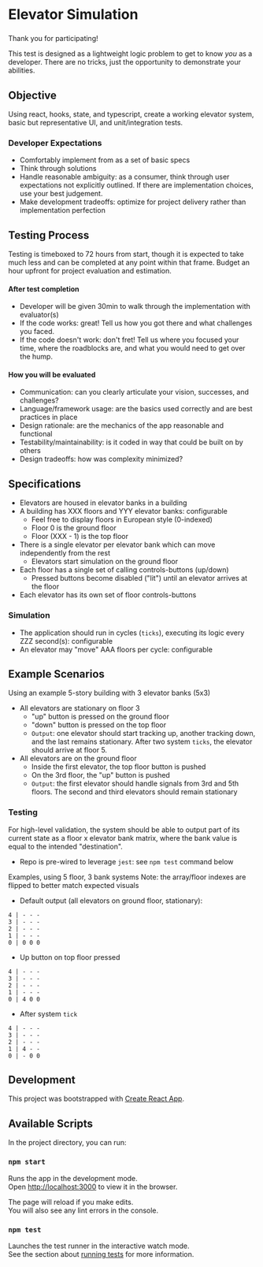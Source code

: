 # Elevator Simulation

###

Thank you for participating!

This test is designed as a lightweight logic problem to get to know _you_ as a developer. There are no tricks, just the opportunity to demonstrate your abilities.

## Objective

Using react, hooks, state, and typescript, create a working elevator system, basic but representative UI, and unit/integration tests.

### Developer Expectations

- Comfortably implement from as a set of basic specs
- Think through solutions
- Handle reasonable ambiguity: as a consumer, think through user expectations not explicitly outlined. If there are implementation choices, use your best judgement.
- Make development tradeoffs: optimize for project delivery rather than implementation perfection

## Testing Process

Testing is timeboxed to 72 hours from start, though it is expected to take much less and can be completed at any point within that frame. Budget an hour upfront for project evaluation and estimation.

#### After test completion

- Developer will be given 30min to walk through the implementation with evaluator(s)
- If the code works: great! Tell us how you got there and what challenges you faced.
- If the code doesn't work: don't fret! Tell us where you focused your time, where the roadblocks are, and what you would need to get over the hump.

#### How you will be evaluated

- Communication: can you clearly articulate your vision, successes, and challenges?
- Language/framework usage: are the basics used correctly and are best practices in place
- Design rationale: are the mechanics of the app reasonable and functional
- Testability/maintainability: is it coded in way that could be built on by others
- Design tradeoffs: how was complexity minimized?

## Specifications

- Elevators are housed in elevator banks in a building
- A building has XXX floors and YYY elevator banks: configurable
  - Feel free to display floors in European style (0-indexed)
  - Floor 0 is the ground floor
  - Floor (XXX - 1) is the top floor
- There is a single elevator per elevator bank which can move independently from the rest
  - Elevators start simulation on the ground floor
- Each floor has a single set of calling controls-buttons (up/down)
  - Pressed buttons become disabled ("lit") until an elevator arrives at the floor
- Each elevator has its own set of floor controls-buttons

### Simulation

- The application should run in cycles (`ticks`), executing its logic every ZZZ second(s): configurable
- An elevator may "move" AAA floors per cycle: configurable

## Example Scenarios

Using an example 5-story building with 3 elevator banks (5x3)

- All elevators are stationary on floor 3
  - "up" button is pressed on the ground floor
  - "down" button is pressed on the top floor
  - `Output`: one elevator should start tracking up, another tracking down, and the last remains stationary. After two system `ticks`, the elevator should arrive at floor 5.
- All elevators are on the ground floor
  - Inside the first elevator, the top floor button is pushed
  - On the 3rd floor, the "up" button is pushed
  - `Output`: the first elevator should handle signals from 3rd and 5th floors. The second and third elevators should remain stationary

### Testing

For high-level validation, the system should be able to output part of its current state as a floor x elevator bank matrix, where the bank value is equal to the intended "destination".

- Repo is pre-wired to leverage `jest`: see `npm test` command below

Examples, using 5 floor, 3 bank systems
Note: the array/floor indexes are flipped to better match expected visuals

- Default output (all elevators on ground floor, stationary):

```
4 | - - -
3 | - - -
2 | - - -
1 | - - -
0 | 0 0 0
```

- Up button on top floor pressed

```
4 | - - -
3 | - - -
2 | - - -
1 | - - -
0 | 4 0 0
```

- After system `tick`

```
4 | - - -
3 | - - -
2 | - - -
1 | 4 - -
0 | - 0 0
```

## Development

This project was bootstrapped with [Create React App](https://github.com/facebook/create-react-app).

## Available Scripts

In the project directory, you can run:

### `npm start`

Runs the app in the development mode.\
Open [http://localhost:3000](http://localhost:3000) to view it in the browser.

The page will reload if you make edits.\
You will also see any lint errors in the console.

### `npm test`

Launches the test runner in the interactive watch mode.\
See the section about [running tests](https://facebook.github.io/create-react-app/docs/running-tests) for more information.
